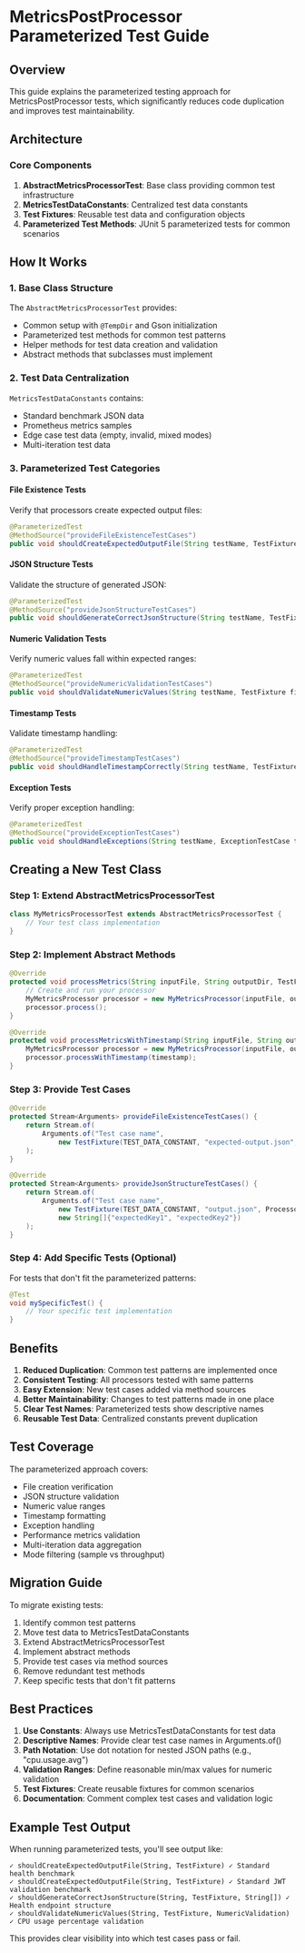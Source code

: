 # MetricsPostProcessor Parameterized Test Guide

## Overview

This guide explains the parameterized testing approach for MetricsPostProcessor tests, which significantly reduces code duplication and improves test maintainability.

## Architecture

### Core Components

1. **AbstractMetricsProcessorTest**: Base class providing common test infrastructure
2. **MetricsTestDataConstants**: Centralized test data constants
3. **Test Fixtures**: Reusable test data and configuration objects
4. **Parameterized Test Methods**: JUnit 5 parameterized tests for common scenarios

## How It Works

### 1. Base Class Structure

The `AbstractMetricsProcessorTest` provides:
- Common setup with `@TempDir` and Gson initialization
- Parameterized test methods for common test patterns
- Helper methods for test data creation and validation
- Abstract methods that subclasses must implement

### 2. Test Data Centralization

`MetricsTestDataConstants` contains:
- Standard benchmark JSON data
- Prometheus metrics samples
- Edge case test data (empty, invalid, mixed modes)
- Multi-iteration test data

### 3. Parameterized Test Categories

#### File Existence Tests
Verify that processors create expected output files:
```java
@ParameterizedTest
@MethodSource("provideFileExistenceTestCases")
public void shouldCreateExpectedOutputFile(String testName, TestFixture fixture)
```

#### JSON Structure Tests
Validate the structure of generated JSON:
```java
@ParameterizedTest
@MethodSource("provideJsonStructureTestCases")
public void shouldGenerateCorrectJsonStructure(String testName, TestFixture fixture, String[] expectedKeys)
```

#### Numeric Validation Tests
Verify numeric values fall within expected ranges:
```java
@ParameterizedTest
@MethodSource("provideNumericValidationTestCases")
public void shouldValidateNumericValues(String testName, TestFixture fixture, NumericValidation validation)
```

#### Timestamp Tests
Validate timestamp handling:
```java
@ParameterizedTest
@MethodSource("provideTimestampTestCases")
public void shouldHandleTimestampCorrectly(String testName, TestFixture fixture, String timestampPath)
```

#### Exception Tests
Verify proper exception handling:
```java
@ParameterizedTest
@MethodSource("provideExceptionTestCases")
public void shouldHandleExceptions(String testName, ExceptionTestCase testCase)
```

## Creating a New Test Class

### Step 1: Extend AbstractMetricsProcessorTest

```java
class MyMetricsProcessorTest extends AbstractMetricsProcessorTest {
    // Your test class implementation
}
```

### Step 2: Implement Abstract Methods

```java
@Override
protected void processMetrics(String inputFile, String outputDir, TestFixture fixture) throws IOException {
    // Create and run your processor
    MyMetricsProcessor processor = new MyMetricsProcessor(inputFile, outputDir);
    processor.process();
}

@Override
protected void processMetricsWithTimestamp(String inputFile, String outputDir, TestFixture fixture, Instant timestamp) throws IOException {
    MyMetricsProcessor processor = new MyMetricsProcessor(inputFile, outputDir);
    processor.processWithTimestamp(timestamp);
}
```

### Step 3: Provide Test Cases

```java
@Override
protected Stream<Arguments> provideFileExistenceTestCases() {
    return Stream.of(
        Arguments.of("Test case name", 
            new TestFixture(TEST_DATA_CONSTANT, "expected-output.json", ProcessorType.MY_TYPE))
    );
}

@Override
protected Stream<Arguments> provideJsonStructureTestCases() {
    return Stream.of(
        Arguments.of("Test case name",
            new TestFixture(TEST_DATA_CONSTANT, "output.json", ProcessorType.MY_TYPE),
            new String[]{"expectedKey1", "expectedKey2"})
    );
}
```

### Step 4: Add Specific Tests (Optional)

For tests that don't fit the parameterized patterns:

```java
@Test
void mySpecificTest() {
    // Your specific test implementation
}
```

## Benefits

1. **Reduced Duplication**: Common test patterns are implemented once
2. **Consistent Testing**: All processors tested with same patterns
3. **Easy Extension**: New test cases added via method sources
4. **Better Maintainability**: Changes to test patterns made in one place
5. **Clear Test Names**: Parameterized tests show descriptive names
6. **Reusable Test Data**: Centralized constants prevent duplication

## Test Coverage

The parameterized approach covers:
- File creation verification
- JSON structure validation
- Numeric value ranges
- Timestamp formatting
- Exception handling
- Performance metrics validation
- Multi-iteration data aggregation
- Mode filtering (sample vs throughput)

## Migration Guide

To migrate existing tests:

1. Identify common test patterns
2. Move test data to MetricsTestDataConstants
3. Extend AbstractMetricsProcessorTest
4. Implement abstract methods
5. Provide test cases via method sources
6. Remove redundant test methods
7. Keep specific tests that don't fit patterns

## Best Practices

1. **Use Constants**: Always use MetricsTestDataConstants for test data
2. **Descriptive Names**: Provide clear test case names in Arguments.of()
3. **Path Notation**: Use dot notation for nested JSON paths (e.g., "cpu.usage.avg")
4. **Validation Ranges**: Define reasonable min/max values for numeric validation
5. **Test Fixtures**: Create reusable fixtures for common scenarios
6. **Documentation**: Comment complex test cases and validation logic

## Example Test Output

When running parameterized tests, you'll see output like:
```
✓ shouldCreateExpectedOutputFile(String, TestFixture) ✓ Standard health benchmark
✓ shouldCreateExpectedOutputFile(String, TestFixture) ✓ Standard JWT validation benchmark
✓ shouldGenerateCorrectJsonStructure(String, TestFixture, String[]) ✓ Health endpoint structure
✓ shouldValidateNumericValues(String, TestFixture, NumericValidation) ✓ CPU usage percentage validation
```

This provides clear visibility into which test cases pass or fail.